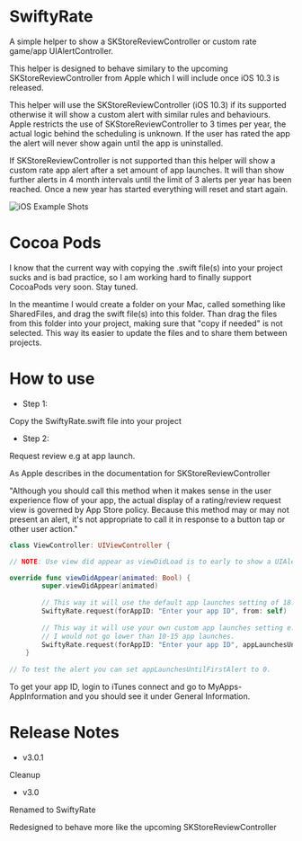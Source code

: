 # SwiftyRate

A simple helper to show a SKStoreReviewController or custom rate game/app UIAlertController.

This helper is designed to behave similary to the upcoming SKStoreReviewController from Apple which I will include once iOS 10.3 is released.

This helper will use the SKStoreReviewController (iOS 10.3) if its supported otherwise it will show a custom alert with similar rules and behaviours. Apple restricts the use of SKStoreReviewController to 3 times per year, the actual logic behind the scheduling is unknown. If the user has rated the app the alert will never show again until the app is uninstalled.

If SKStoreReviewController is not supported than this helper will show a custom rate app alert after a set amount of app launches. It will than show further alerts in 4 month intervals until the limit of 3 alerts per year has been reached. Once a new year has started everything will reset and start again.

![iOS Example Shots](https://raw.githubusercontent.com/crashoverride777/SwiftyRate/Image.png)

# Cocoa Pods

I know that the current way with copying the .swift file(s) into your project sucks and is bad practice, so I am working hard to finally support CocoaPods very soon. Stay tuned.

In the meantime I would create a folder on your Mac, called something like SharedFiles, and drag the swift file(s) into this folder. Than drag the files from this folder into your project, making sure that "copy if needed" is not selected. This way its easier to update the files and to share them between projects.

# How to use

- Step 1: 

Copy the SwiftyRate.swift file into your project

- Step 2:

Request review e.g at app launch. 

As Apple describes in the documentation for SKStoreReviewController 

"Although you should call this method when it makes sense in the user experience flow of your app, the actual display of a rating/review request view is governed by App Store policy. Because this method may or may not present an alert, it's not appropriate to call it in response to a button tap or other user action."


```swift
class ViewController: UIViewController {

// NOTE: Use view did appear as viewDidLoad is to early to show a UIAlertController

override func viewDidAppear(animated: Bool) { 
        super.viewDidAppear(animated)
       
        // This way it will use the default app launches setting of 18.
        SwiftyRate.request(forAppID: "Enter your app ID", from: self)
        
        // This way it will use your own custom app launches setting e.g 15.
        // I would not go lower than 10-15 app launches.  
        SwiftyRate.request(forAppID: "Enter your app ID", appLaunchesUntilFirstAlert: 15, from: self) 
    }
    
// To test the alert you can set appLaunchesUntilFirstAlert to 0.
```

To get your app ID, login to iTunes connect and go to MyApps-AppInformation and you should see it under General Information.

# Release Notes

- v3.0.1

Cleanup

- v3.0

Renamed to SwiftyRate

Redesigned to behave more like the upcoming SKStoreReviewController
